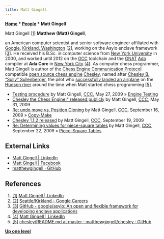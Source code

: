 ```yaml
---
title: Matt Gingell
---
```

**[Home](Home "Home") \* [People](People "People") \* Matt Gingell**



 [](https://www.linkedin.com/in/matt-gingell-8bb38b88/) Matt Gingell <a id="cite-note-1" href="#cite-ref-1">[1]</a> 
**Matthew (Matt) Gingell**,  

an American computer scientist and senior software engineer affiliated with [Google](index.php?title=Google&action=edit&redlink=1 "Google (page does not exist)"), [Kirkland, Washington](https://en.wikipedia.org/wiki/Kirkland,_Washington) <a id="cite-note-2" href="#cite-ref-2">[2]</a>, working on the Asylo enclave framework <a id="cite-note-3" href="#cite-ref-3">[3]</a>. 
He received his B.Sc. in computer science from [New York University](https://en.wikipedia.org/wiki/New_York_University) in 2000, and worked until 2012 on the [GCC](Free_Software_Foundation#GCC "Free Software Foundation") toolchain and the [GNAT](https://en.wikipedia.org/wiki/GNAT) [Ada](index.php?title=Ada&action=edit&redlink=1 "Ada (page does not exist)") compiler at **Ada Core** in [New York City](https://en.wikipedia.org/wiki/New_York_City) <a id="cite-note-4" href="#cite-ref-4">[4]</a>.
As computer chess programmer, Matt Gingell is author of the [Chess Engine Communication Protocol](Chess_Engine_Communication_Protocol "Chess Engine Communication Protocol") compatible [open source chess engine](Category:Open_Source "Category:Open Source") [Chesley](Chesley "Chesley"), named after [Chesley B. “Sully” Sullenberger](https://en.wikipedia.org/wiki/Chesley_Sullenberger), 
the pilot who [successfully landed an airplane](https://en.wikipedia.org/wiki/US_Airways_Flight_1549) on the [Hudson river](https://en.wikipedia.org/wiki/Hudson_River) around the time when Matt started chess programming <a id="cite-note-5" href="#cite-ref-5">[5]</a>.






* [Testing procedure](http://www.talkchess.com/forum3/viewtopic.php?f=7&t=28130) by Matt Gingell, [CCC](CCC "CCC"), May 27, 2009 » [Engine Testing](Engine_Testing "Engine Testing")
* [Chesley the Chess Engine!" released publicly](http://www.talkchess.com/forum3/viewtopic.php?f=2&t=28195) by Matt Gingell, [CCC](CCC "CCC"), May 31, 2009
* [Re: undo move vs. Position Cloning](http://www.talkchess.com/forum3/viewtopic.php?f=7&t=29770&start=8) by Matt Gingell, [CCC](CCC "CCC"), September 16, 2009 » [Copy-Make](Copy-Make "Copy-Make")
* [Chesley 1.1.2 released](http://www.talkchess.com/forum3/viewtopic.php?f=2&t=29813) by Matt Gingell, [CCC](CCC "CCC"), September 19, 2009
* [Re: Determining values for piece-square tables](http://www.talkchess.com/forum3/viewtopic.php?f=7&t=29825&start=18) by Matt Gingell, [CCC](CCC "CCC"), September 22, 2009 » [Piece-Square Tables](Piece-Square_Tables "Piece-Square Tables")


## External Links


* [Matt Gingell | LinkedIn](https://www.linkedin.com/in/matt-gingell-8bb38b88/)
* [Matt Gingell | Facebook](https://www.facebook.com/matt.gingell)
* [matthewgingell · GitHub](https://github.com/matthewgingell)


## References


1. <a id="cite-ref-1" href="#cite-note-1">[1]</a> [Matt Gingell | LinkedIn](https://www.linkedin.com/in/matt-gingell-8bb38b88/)
2. <a id="cite-ref-2" href="#cite-note-2">[2]</a> [Seattle/Kirkland - Google Careers](https://careers.google.com/locations/seattle-kirkland/)
3. <a id="cite-ref-3" href="#cite-note-3">[3]</a> [GitHub - google/asylo: An open and flexible framework for developing enclave applications](https://github.com/google/asylo)
4. <a id="cite-ref-4" href="#cite-note-4">[4]</a> [Matt Gingell | LinkedIn](https://www.linkedin.com/in/matt-gingell-8bb38b88/)
5. <a id="cite-ref-5" href="#cite-note-5">[5]</a> [chesley/README.md at master · matthewgingell/chesley · GitHub](https://github.com/matthewgingell/chesley/blob/master/README.md)

**[Up one level](People "People")**







 
